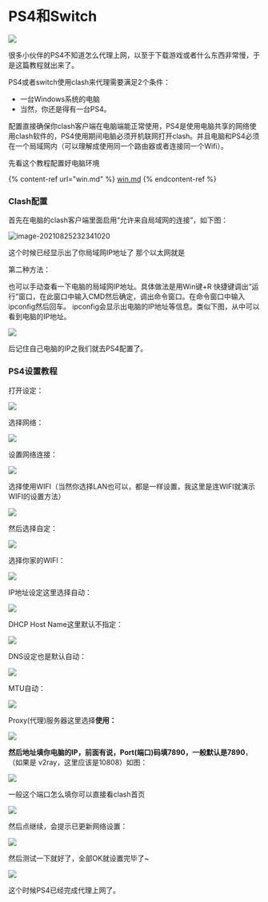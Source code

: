 # PS4和Switch



![](https://1-1306085497.cos.ap-shanghai.myqcloud.com/img/20210825233511.jpg)

很多小伙伴的PS4不知道怎么代理上网，以至于下载游戏或者什么东西非常慢，于是这篇教程就出来了。

PS4或者switch使用clash来代理需要满足2个条件：

* 一台Windows系统的电脑
* 当然，你还是得有一台PS4。

配置直接确保你clash客户端在电脑端能正常使用，PS4是使用电脑共享的网络使用clash软件的，PS4使用期间电脑必须开机联网打开clash。并且电脑和PS4必须在一个局域网内（可以理解成使用同一个路由器或者连接同一个Wifi）。

先看这个教程配置好电脑环境

{% content-ref url="win.md" %}
[win.md](win.md)
{% endcontent-ref %}

### Clash配置

首先在电脑的clash客户端里面启用“允许来自局域网的连接”，如下图：

![image-20210825232341020](https://1-1306085497.cos.ap-shanghai.myqcloud.com/img/20210825232341.png)

这个时候已经显示出了你局域网IP地址了 那个以太网就是

第二种方法：

也可以手动查看一下电脑的局域网IP地址。具体做法是用Win键+R 快捷键调出“运行”窗口，在此窗口中输入CMD然后确定，调出命令窗口。在命令窗口中输入ipconfig然后回车。 ipconfig会显示出电脑的IP地址等信息。类似下图，从中可以看到电脑的IP地址。

![](https://1-1306085497.cos.ap-shanghai.myqcloud.com/img/20210825232459.png)

后记住自己电脑的IP之我们就去PS4配置了。

### PS4设置教程

打开设定：

![](https://1-1306085497.cos.ap-shanghai.myqcloud.com/img/20210825232756.jpg)

选择网络：

![](https://1-1306085497.cos.ap-shanghai.myqcloud.com/img/20210825232810.jpg)

设置网络连接：

![](https://1-1306085497.cos.ap-shanghai.myqcloud.com/img/20210825232943.jpg)

选择使用WIFI（当然你选择LAN也可以，都是一样设置，我这里是连WIFI就演示WIFI的设置方法）

![](https://1-1306085497.cos.ap-shanghai.myqcloud.com/img/20210825232950.jpg)

然后选择自定：

![](https://1-1306085497.cos.ap-shanghai.myqcloud.com/img/20210825232955.jpg)

选择你家的WIFI：

![](https://1-1306085497.cos.ap-shanghai.myqcloud.com/img/20210825233001.jpg)

IP地址设定这里选择自动：

![](https://1-1306085497.cos.ap-shanghai.myqcloud.com/img/20210825233008.jpg)

DHCP Host Name这里默认不指定：

![](https://1-1306085497.cos.ap-shanghai.myqcloud.com/img/20210825233015.jpg)

DNS设定也是默认自动：

![](https://1-1306085497.cos.ap-shanghai.myqcloud.com/img/20210825233024.jpg)

MTU自动：

![](https://1-1306085497.cos.ap-shanghai.myqcloud.com/img/20210825233030.jpg)

Proxy(代理)服务器这里选择**使用：**

![](https://1-1306085497.cos.ap-shanghai.myqcloud.com/img/20210825233034.jpg)

**然后地址填你电脑的IP，前面有说，Port(端口)码填7890，一般默认是7890**，（如果是 v2ray，这里应该是10808）如图：

![](https://1-1306085497.cos.ap-shanghai.myqcloud.com/img/20210825233224.jpg)

一般这个端口怎么填你可以直接看clash首页

![](https://1-1306085497.cos.ap-shanghai.myqcloud.com/img/20210825233250.png)

然后点继续，会提示已更新网络设置：

![](https://1-1306085497.cos.ap-shanghai.myqcloud.com/img/20210825233044.jpg)

然后测试一下就好了，全部OK就设置完毕了\~

![](https://1-1306085497.cos.ap-shanghai.myqcloud.com/img/20210825233047.jpg)

这个时候PS4已经完成代理上网了。
